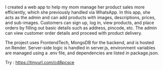 I created a web app to help my mom manage her product sales more efficiently, which she previously handled via WhatsApp. In this app, she acts as the admin and can add products with images, descriptions, prices, and sub-images. Customers can sign up, log in, view products, and place orders by filling out basic details such as address, pincode, etc. The admin can view customer order details and proceed with product delivery.

The project uses FrontendTech, MongoDB for the backend, and is hosted on Render. Server-side logic is handled in server.js, environment variables are managed using a .env file, and dependencies are listed in package.json.

Try : https://tinyurl.com/cd8pcsce
